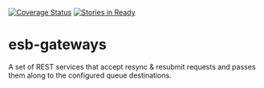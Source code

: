 [![Coverage Status](https://coveralls.io/repos/esbtools/esb-gateways/badge.svg?branch=master&service=github)](https://coveralls.io/github/esbtools/esb-gateways?branch=master)
[![Stories in Ready](https://badge.waffle.io/esbtools/esb-gateways.png?label=ready&title=Ready)](https://waffle.io/esbtools/esb-gateways)

# esb-gateways
A set of REST services that accept resync & resubmit requests and passes them along to the configured queue destinations.
